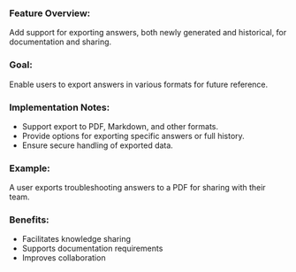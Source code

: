 ### Feature Overview:
Add support for exporting answers, both newly generated and historical, for documentation and sharing.

### Goal:
Enable users to export answers in various formats for future reference.

### Implementation Notes:
- Support export to PDF, Markdown, and other formats.
- Provide options for exporting specific answers or full history.
- Ensure secure handling of exported data.

### Example:
A user exports troubleshooting answers to a PDF for sharing with their team.

### Benefits:
- Facilitates knowledge sharing
- Supports documentation requirements
- Improves collaboration